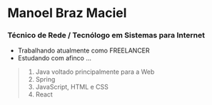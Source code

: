 # Manoel Braz Maciel
### Técnico de Rede / Tecnólogo em Sistemas para Internet
- Trabalhando atualmente como FREELANCER
- Estudando com afinco ...
>1. Java voltado principalmente para a Web
>2. Spring
>3. JavaScript, HTML e CSS
>4. React
